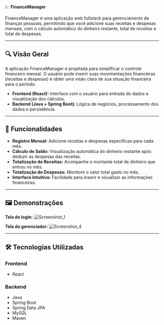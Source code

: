 💹 **FinanceManager**

FinanceManager é uma aplicação web fullstack para gerenciamento de finanças pessoais, permitindo que você adicione suas receitas e despesas mensais, com o cálculo automático do dinheiro restante, total de receitas e total de despesas.

---

## 🔍 Visão Geral

A aplicação FinanceManager é projetada para simplificar o controle financeiro mensal. O usuário pode inserir suas movimentações financeiras (receitas e despesas) e obter uma visão clara de sua situação financeira para o período.

* **Frontend (React):** Interface com o usuário para entrada de dados e visualização dos cálculos.
* **Backend (Java + Spring Boot):** Lógica de negócios, processamento dos dados e persistência.

---

## 🚀 Funcionalidades

* **Registro Mensal:** Adicione receitas e despesas específicas para cada mês.
* **Cálculo de Saldo:** Visualização automática do dinheiro restante após deduzir as despesas das receitas.
* **Totalização de Receitas:** Acompanhe o montante total de dinheiro que entrou no mês.
* **Totalização de Despesas:** Monitore o valor total gasto no mês.
* **Interface Intuitiva:** Facilidade para inserir e visualizar as informações financeiras.

---

## 🖼️ Demonstrações

**Tela de login:**
![Screenshot_1](https://github.com/user-attachments/assets/53725c6a-4dd0-445e-ac08-fd1e3420f8c3)

**Tela do gerenciador:**
![Screenshot_4](https://github.com/user-attachments/assets/863fd9de-738d-4f87-b218-d5b54e96276d)

---

## 🛠️ Tecnologias Utilizadas

### Frontend
* React

### Backend
* Java
* Spring Boot
* Spring Data JPA
* MySQL
* Maven
